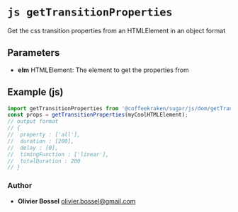 


<!-- @namespace    sugar.js.dom -->
<!-- @name    getTransitionProperties -->

# ```js getTransitionProperties ```


Get the css transition properties from an HTMLElement in an object format

## Parameters

- **elm**  HTMLElement: The element to get the properties from



## Example (js)

```js
import getTransitionProperties from '@coffeekraken/sugar/js/dom/getTransitionProperties'
const props = getTransitionProperties(myCoolHTMLElement);
// output format
// {
// 	property : ['all'],
// 	duration : [200],
// 	delay : [0],
// 	timingFunction : ['linear'],
// 	totalDuration : 200
// }
```


### Author
- **Olivier Bossel** <a href="mailto:olivier.bossel@gmail.com">olivier.bossel@gmail.com</a> 



